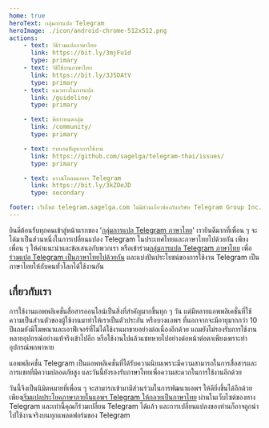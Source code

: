 ```yaml
---
home: true
heroText: กลุ่มการแปล Telegram
heroImage: ./icon/android-chrome-512x512.png
actions:
    - text: วิธีร่วมแปลภาษาไทย
      link: https://bit.ly/3mjFu1d
      type: primary
    - text: วิธีใช้งานภาษาไทย
      link: https://bit.ly/3J5DAtV
      type: primary
    - text: แนวทางในการแปล
      link: /guideline/
      type: primary

    - text: ข้อกำหนดกลุ่ม
      link: /community/
      type: primary

    - text: รายงานปัญหาการใช้งาน
      link: https://github.com/sagelga/telegram-thai/issues/
      type: primary

    - text: ดาวน์โหลดแอพฯ Telegram
      link: https://bit.ly/3kZOeJD
      type: secondary

footer: เว็บไซต์ telegram.sagelga.com ไม่มีส่วนเกี่ยวข้องกับบริษัท Telegram Group Inc. | Copyright (C) 2020-2023 @sagelga
---
```


ยินดีต้อนรับทุกคนเข้าสู่หน้าแรกของ '[กลุ่มการแปล Telegram ภาษาไทย](http://bit.ly/41zEDJU)' เรายินดีมากที่เพื่อน ๆ
จะได้มาเป็นส่วนหนึ่งในการเปลี่ยนแปลง Telegram ในประเทศไทยและภาษาไทยไปด้วยกัน
เพียงเพื่อน ๆ ให้คำแนะนำและข้อเสนอกับพวกเรา หรือเข้าร่วม[กลุ่มการแปล Telegram ภาษาไทย](http://bit.ly/41zEDJU)
เพื่อ[ร่วมแปล Telegram เป็นภาษาไทยไปด้วยกัน](https://bit.ly/3mjFu1d)
และแบ่งปันประโยชน์ของการใช้งาน Telegram เป็นภาษาไทยให้กับคนทั่วโลกได้ใช้งานกัน



## เกี่ยวกับเรา
การใช้งานแอพพลิเคชั่นสื่อสารออนไลน์เป็นสิ่งที่สำคัญมากขึ้นทุก ๆ วัน
แต่มีหลายแอพพลิเคชั่นที่ใช้ความเป็นส่วนตัวของผู้ใช้งานมาทำให้เราเป็นตัวประกัน
หรือบางแอพฯ ที่นอกจากจะมีอายุมากกว่า 10 ปีแถมยังมีโฆษณาและเอาฟีเจอร์ที่ไม่ได้ใช้งานมาขายอย่างต่อเนื่องอีกด้วย
แถมยังไม่รองรับการใช้งานหลายอุปกรณ์อย่างแท้จริงเข้าไปอีก
หรือใช้งานไปแล้วแชทหายไปอย่างต่อหน้าต่อตาเพียงเพราะทำอุปกรณ์พกพาหาย

แอพพลิเคชั่น Telegram เป็นแอพพลิเคชั่นที่ได้รับความนิยมเพราะมีความสามารถในการสื่อสารและการแชทที่มีความปลอดภัยสูง
และวันนี้ยังรองรับภาษาไทยเพื่อความสะดวกในการใช้งานอีกด้วย

วันนี้จึงเป็นนิมิตหมายที่เพื่อน ๆ จะสามารถเข้ามามีส่วนร่วมในการพัฒนาแอพฯ ให้ดียิ่งขึ้นได้อีกด้วย
เพียง[เริ่มแปลประโยคภาษาภายในแอพฯ Telegram ให้กลายเป็นภาษาไทย](https://bit.ly/3mjFu1d) ผ่านในเว็บไซต์ของทาง Telegram
และเท่านี้คุณก็ร่วมเปลี่ยน
Telegram ได้แล้ว และการเปลี่ยนแปลงของท่านก็อาจถูกนำไปใช้งานจริงบนทุกแพลตฟอร์มของ Telegram
